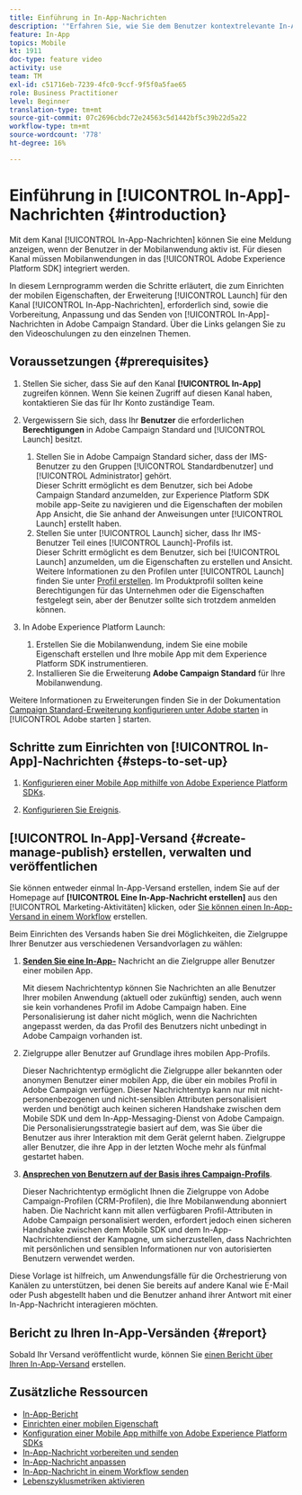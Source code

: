```yaml
---
title: Einführung in In-App-Nachrichten
description: '"Erfahren Sie, wie Sie dem Benutzer kontextrelevante In-App-Nachrichten als Reaktion auf das Echtzeit-Verhalten des Kunden in der mobilen Anwendung präsentieren."'
feature: In-App
topics: Mobile
kt: 1911
doc-type: feature video
activity: use
team: TM
exl-id: c51716eb-7239-4fc0-9ccf-9f5f0a5fae65
role: Business Practitioner
level: Beginner
translation-type: tm+mt
source-git-commit: 07c2696cbdc72e24563c5d1442bf5c39b22d5a22
workflow-type: tm+mt
source-wordcount: '778'
ht-degree: 16%

---
```


# Einführung in [!UICONTROL In-App]-Nachrichten {#introduction}

Mit dem Kanal [!UICONTROL In-App-Nachrichten] können Sie eine Meldung anzeigen, wenn der Benutzer in der Mobilanwendung aktiv ist. Für diesen Kanal müssen Mobilanwendungen in das [!UICONTROL Adobe Experience Platform SDK] integriert werden.

In diesem Lernprogramm werden die Schritte erläutert, die zum Einrichten der mobilen Eigenschaften, der Erweiterung [!UICONTROL Launch] für den Kanal [!UICONTROL In-App-Nachrichten], erforderlich sind, sowie die Vorbereitung, Anpassung und das Senden von [!UICONTROL In-App]-Nachrichten in Adobe Campaign Standard. Über die Links gelangen Sie zu den Videoschulungen zu den einzelnen Themen.

## Voraussetzungen {#prerequisites}

1. Stellen Sie sicher, dass Sie auf den Kanal **[!UICONTROL In-App]** zugreifen können. Wenn Sie keinen Zugriff auf diesen Kanal haben, kontaktieren Sie das für Ihr Konto zuständige Team.
1. Vergewissern Sie sich, dass Ihr **Benutzer** die erforderlichen **Berechtigungen** in Adobe Campaign Standard und [!UICONTROL Launch] besitzt.

   1. Stellen Sie in Adobe Campaign Standard sicher, dass der IMS-Benutzer zu den Gruppen [!UICONTROL Standardbenutzer] und [!UICONTROL Administrator] gehört.\
      Dieser Schritt ermöglicht es dem Benutzer, sich bei Adobe Campaign Standard anzumelden, zur Experience Platform SDK mobile app-Seite zu navigieren und die Eigenschaften der mobilen App Ansicht, die Sie anhand der Anweisungen unter [!UICONTROL Launch] erstellt haben.
   1. Stellen Sie unter [!UICONTROL Launch] sicher, dass Ihr IMS-Benutzer Teil eines [!UICONTROL Launch]-Profils ist.\
      Dieser Schritt ermöglicht es dem Benutzer, sich bei [!UICONTROL Launch] anzumelden, um die Eigenschaften zu erstellen und Ansicht. Weitere Informationen zu den Profilen unter [!UICONTROL Launch] finden Sie unter [Profil erstellen](https://docs.adobelaunch.com/launch-reference/administration/user-permissions#3-create-your-product-profile). Im Produktprofil sollten keine Berechtigungen für das Unternehmen oder die Eigenschaften festgelegt sein, aber der Benutzer sollte sich trotzdem anmelden können.

1. In Adobe Experience Platform Launch:

   1. Erstellen Sie die Mobilanwendung, indem Sie eine mobile Eigenschaft erstellen und Ihre mobile App mit dem Experience Platform SDK instrumentieren.
   1. Installieren Sie die Erweiterung **Adobe Campaign Standard** für Ihre Mobilanwendung.

Weitere Informationen zu Erweiterungen finden Sie in der Dokumentation [Campaign Standard-Erweiterung konfigurieren unter Adobe starten](https://aep-sdks.gitbook.io/docs/using-mobile-extensions/adobe-campaign-standard) in [!UICONTROL Adobe starten ] starten.

## Schritte zum Einrichten von [!UICONTROL In-App]-Nachrichten {#steps-to-set-up}

1. [Konfigurieren einer Mobile App mithilfe von Adobe Experience Platform SDKs](/help/communication-channels/mobile/configure-mobile-apps-using-aep-sdk.md).

1. [Konfigurieren Sie Ereignis](/help/communication-channels/mobile/in-app/configure-events.md).

## [!UICONTROL In-App]-Versand {#create-manage-publish} erstellen, verwalten und veröffentlichen

Sie können entweder einmal In-App-Versand erstellen, indem Sie auf der Homepage auf **[!UICONTROL Eine In-App-Nachricht erstellen]** aus den [!UICONTROL Marketing-Aktivitäten] klicken, oder [Sie können einen In-App-Versand in einem Workflow](/help/communication-channels/mobile/in-app/in-app-activity.md) erstellen.

Beim Einrichten des Versands haben Sie drei Möglichkeiten, die Zielgruppe Ihrer Benutzer aus verschiedenen Versandvorlagen zu wählen:

1. [**Senden Sie eine In-App-**](/help/communication-channels/mobile/in-app/broadcast-in-app-message.md) Nachricht an die Zielgruppe aller Benutzer einer mobilen App.

   Mit diesem Nachrichtentyp können Sie Nachrichten an alle Benutzer Ihrer mobilen Anwendung (aktuell oder zukünftig) senden, auch wenn sie kein vorhandenes Profil im Adobe Campaign haben. Eine Personalisierung ist daher nicht möglich, wenn die Nachrichten angepasst werden, da das Profil des Benutzers nicht unbedingt in Adobe Campaign vorhanden ist.

1. Zielgruppe aller Benutzer auf Grundlage ihres mobilen App-Profils.

   Dieser Nachrichtentyp ermöglicht die Zielgruppe aller bekannten oder anonymen Benutzer einer mobilen App, die über ein mobiles Profil in Adobe Campaign verfügen. Dieser Nachrichtentyp kann nur mit nicht-personenbezogenen und nicht-sensiblen Attributen personalisiert werden und benötigt auch keinen sicheren Handshake zwischen dem Mobile SDK und dem In-App-Messaging-Dienst von Adobe Campaign. Die Personalisierungsstrategie basiert auf dem, was Sie über die Benutzer aus ihrer Interaktion mit dem Gerät gelernt haben. Zielgruppe aller Benutzer, die ihre App in der letzten Woche mehr als fünfmal gestartet haben.

1. [**Ansprechen von Benutzern auf der Basis ihres Campaign-Profils**](/help/communication-channels/mobile/in-app/target-users-based-on-campaign-profile.md).

   Dieser Nachrichtentyp ermöglicht Ihnen die Zielgruppe von Adobe Campaign-Profilen (CRM-Profilen), die Ihre Mobilanwendung abonniert haben. Die Nachricht kann mit allen verfügbaren Profil-Attributen in Adobe Campaign personalisiert werden, erfordert jedoch einen sicheren Handshake zwischen dem Mobile SDK und dem In-App-Nachrichtendienst der Kampagne, um sicherzustellen, dass Nachrichten mit persönlichen und sensiblen Informationen nur von autorisierten Benutzern verwendet werden.

Diese Vorlage ist hilfreich, um Anwendungsfälle für die Orchestrierung von Kanälen zu unterstützen, bei denen Sie bereits auf andere Kanal wie E-Mail oder Push abgestellt haben und die Benutzer anhand ihrer Antwort mit einer In-App-Nachricht interagieren möchten.

## Bericht zu Ihren In-App-Versänden {#report}

Sobald Ihr Versand veröffentlicht wurde, können Sie [einen Bericht über Ihren In-App-Versand](/help/communication-channels/mobile/in-app/in-app-reporting.md) erstellen.

## Zusätzliche Ressourcen

* [In-App-Bericht](https://docs.adobe.com/content/help/en/campaign-standard/using/reporting/list-of-reports/in-app-report.html)
* [Einrichten einer mobilen Eigenschaft](https://aep-sdks.gitbook.io/docs/getting-started/create-a-mobile-property)
* [Konfiguration einer Mobile App mithilfe von Adobe Experience Platform SDKs](https://helpx.adobe.com/de/campaign/kb/configuring-app-sdk.html)
* [In-App-Nachricht vorbereiten und senden](https://docs.adobe.com/content/help/en/campaign-standard/using/communication-channels/in-app-messaging/preparing-and-sending-an-in-app-message.html)
* [In-App-Nachricht anpassen](https://docs.adobe.com/content/help/en/campaign-standard/using/communication-channels/in-app-messaging/customizing-an-in-app-message.html)
* [In-App-Nachricht in einem Workflow senden](https://docs.adobe.com/content/help/en/campaign-standard/using/managing-processes-and-data/channel-activities/in-app-delivery.html)
* [Lebenszyklusmetriken aktivieren](https://aep-sdks.gitbook.io/docs/getting-started/initialize-the-sdk#enable-lifecycle-metrics)
